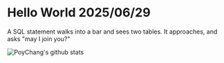 # Hello World 2025/06/29

A SQL statement walks into a bar and sees two tables.
It approaches, and asks "may I join you?"

![PoyChang's github stats](https://github-readme-stats.vercel.app/api?username=poychang&show_icons=true&theme=dracula)
